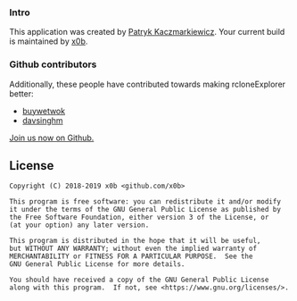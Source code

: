### Intro
This application was created by [Patryk Kaczmarkiewicz](https://github.com/kaczmarkiewiczp). Your current build is maintained by [x0b](https://github.com/x0b).

### Github contributors
Additionally, these people have contributed towards making rcloneExplorer better:

* [buywetwok](https://github.com/buywetwok)
* [davsinghm](https://github.com/davsinghm)

[Join us now on Github.](https://github.com/x0b/rcloneExplorer)

## License
    
    Copyright (C) 2018-2019 x0b <github.com/x0b>

    This program is free software: you can redistribute it and/or modify
    it under the terms of the GNU General Public License as published by
    the Free Software Foundation, either version 3 of the License, or
    (at your option) any later version.

    This program is distributed in the hope that it will be useful,
    but WITHOUT ANY WARRANTY; without even the implied warranty of
    MERCHANTABILITY or FITNESS FOR A PARTICULAR PURPOSE.  See the
    GNU General Public License for more details.

    You should have received a copy of the GNU General Public License
    along with this program.  If not, see <https://www.gnu.org/licenses/>.
